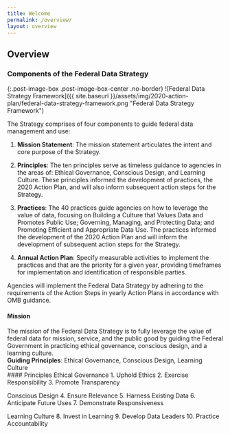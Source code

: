 ```yaml
---
title: Welcome
permalink: /overview/
layout: overview
---
```


<section class="usa-section">
<div class="usa-grid" markdown="1">

## Overview

### Components of the Federal Data Strategy

{:.post-image-box .post-image-box-center .no-border}
![Federal Data Strategy Framework]({{ site.baseurl }}/assets/img/2020-action-plan/federal-data-strategy-framework.png "Federal Data Strategy Framework")

The Strategy comprises of four components to guide federal data management and use:

1. **Mission Statement**: The mission statement articulates the intent and core purpose of the Strategy.

2. **Principles**: The ten principles serve as timeless guidance to agencies in the areas of: Ethical Governance, Conscious Design, and Learning Culture. These principles informed the development of practices, the 2020 Action Plan, and will also inform subsequent action steps for the Strategy.

3. **Practices**: The 40 practices guide agencies on how to leverage the value of data, focusing on Building a Culture that Values Data and Promotes Public Use; Governing, Managing, and Protecting Data; and Promoting Efficient and Appropriate Data Use. The practices informed the development of the 2020 Action Plan and will inform the development of subsequent action steps for the Strategy. 

4. **Annual Action Plan**: Specify measurable activities to implement the practices and that are the priority for a given year, providing timeframes for implementation and identification of responsible parties.  

Agencies will implement the Federal Data Strategy by adhering to the requirements of the Action Steps in yearly Action Plans in accordance with OMB guidance. 




<div class="overview-mission">
	<h4>Mission</h4>
	The mission of the Federal Data Strategy is to fully leverage the value of federal data for mission, service, and the public good by guiding the Federal Government in practicing ethical governance, conscious design, and a learning culture. 
</div>


<div class="overview-principles">
	<div class="overview-principles-head">
		<strong>Guiding Principles</strong>: Ethical Governance, Conscious Design, Learning Culture
	</div>
	<div class="overview-principles-body" markdown="1">
#### Principles
Ethical Governance
1.	Uphold Ethics
2.	Exercise Responsibility
3.	Promote Transparency

Conscious Design
4.	Ensure Relevance
5.	Harness Existing Data
6.	Anticipate Future Uses
7.	Demonstrate Responsiveness

Learning Culture
8.	Invest in Learning
9.	Develop Data Leaders
10.	Practice Accountability
</div>
</div>
</div>
</section>

